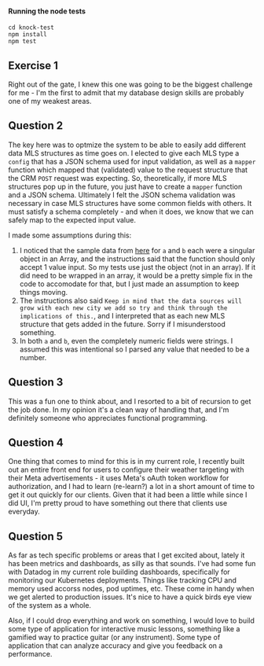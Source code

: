 #### Running the node tests
```
cd knock-test
npm install
npm test
```



## Exercise 1
Right out of the gate, I knew this one was going to be the biggest challenge for me - I'm the first to admit that my database design skills are probably one of my weakest areas.

## Question 2
The key here was to optmize the system to be able to easily add different data MLS structures as time goes on.  I elected to give each MLS type a `config` that has a JSON schema used for input validation, as well as a `mapper` function which mapped that (validated) value to the request structure that the CRM `POST` request was expecting.  So, theoretically, if more MLS structures pop up in the future, you just have to create a `mapper` function and a JSON schema.  Ultimately I felt the JSON schema validation was necessary in case MLS structures have some common fields with others.  It must satisfy a schema completely - and when it does, we know that we can safely map to the expected input value.  

I made some assumptions during this:
1. I noticed that the sample data from [here](https://gist.github.com/pkat/5e7c19d71b02e8011ee19974089cd6ed) for `a` and `b` each were a singular object in an Array, and the instructions said that the function should only accept 1 value input. So my tests use just the object (not in an array).  If it did need to be wrapped in an array, it would be a pretty simple fix in the code to accomodate for that, but I just made an assumption to keep things moving.  
2. The instructions also said `Keep in mind that the data sources will grow with each new city we add so try and think through the implications of this.`, and I interpreted that as each new MLS structure that gets added in the future. Sorry if I misunderstood something. 
3. In both `a` and `b`, even the completely numeric fields were strings. I assumed this was intentional so I parsed any value that needed to be a number.

## Question 3
This was a fun one to think about, and I resorted to a bit of recursion to get the job done.  In my opinion it's a clean way of handling that, and I'm definitely someone who appreciates functional programming. 

## Question 4
One thing that comes to mind for this is in my current role, I recently built out an entire front end for users to configure their weather targeting with their Meta advertisements - it uses Meta's oAuth token workflow for authorization, and I had to learn (re-learn?) a lot in a short amount of time to get it out quickly for our clients.  Given that it had been a little while since I did UI, I'm pretty proud to have something out there that clients use everyday.  

## Question 5
As far as tech specific problems or areas that I get excited about, lately it has been metrics and dashboards, as silly as that sounds.  I've had some fun with Datadog in my current role building dashboards, specifically for monitoring our Kubernetes deployments.  Things like tracking CPU and memory used accorss nodes, pod uptimes, etc.  These come in handy when we get alerted to production issues.  It's nice to have a quick birds eye view of the system as a whole.

Also, if I could drop everything and work on something, I would love to build some type of application for interactive music lessons, something like a gamified way to practice guitar (or any instrument).  Some type of application that can analyze accuracy and give you feedback on a performance.  